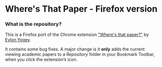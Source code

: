 # Where's That Paper - Firefox version

### What is the repository?

This is a Firefox port of the Chrome extension ["Where's that
paper?"](https://github.com/eylonyogev/Where-s-That-Paper-) by [Eylon
Yogev](https://www.eylonyogev.com/about). 

It contains some bug fixes. A major change is it **only** adds the current
viewing academic papers to a _Repository_ folder in your Bookmark Toolbar, when
you click the extension’s icon.
